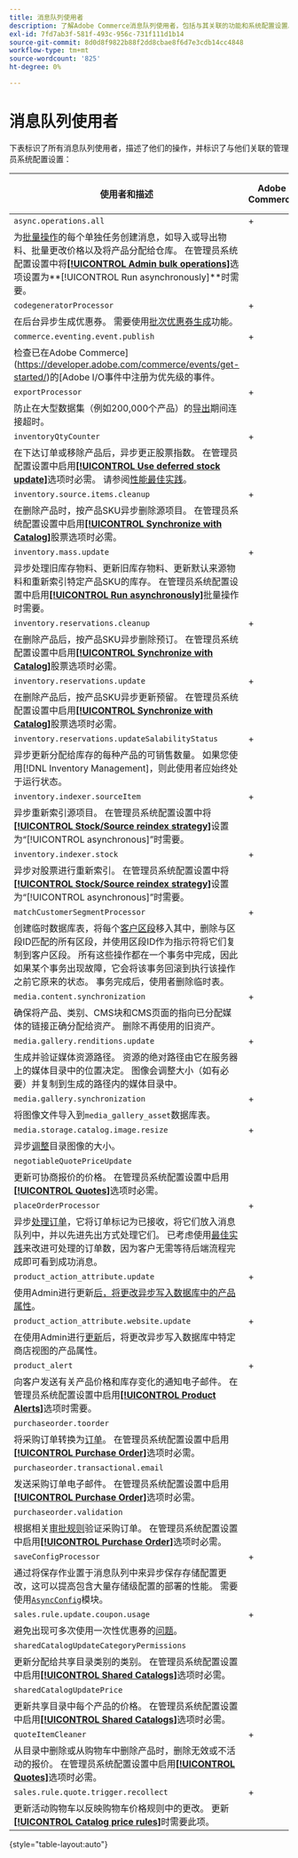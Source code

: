 ```yaml
---
title: 消息队列使用者
description: 了解Adobe Commerce消息队列使用者，包括与其关联的功能和系统配置设置。
exl-id: 7fd7ab3f-581f-493c-956c-731f111d1b14
source-git-commit: 8d0d8f9822b88f2dd8cbae8f6d7e3cdb14cc4848
workflow-type: tm+mt
source-wordcount: '825'
ht-degree: 0%

---
```


# 消息队列使用者

下表标识了所有消息队列使用者，描述了他们的操作，并标识了与他们关联的管理员系统配置设置：

| 使用者和描述 | Adobe Commerce | 带有B2B的Adobe Commerce | Magento Open Source |
|----------------------------------------------------------------------------------------------------------------------------------------------------------------------------------------------------------------------------------------------------------------------------------------------------------------------------------------------------------------------------------------------------------------------------------------------------------------------------------------------------------------------------------------------|----------------|-------------------------|---------------------|
| `async.operations.all` | + | + | + |
| 为[批量操作](https://developer.adobe.com/commerce/php/development/components/message-queues/bulk-operations/)的每个单独任务创建消息，如导入或导出物料、批量更改价格以及将产品分配给仓库。 在管理员系统配置设置中将&#x200B;[**[!UICONTROL Admin bulk operations]**](https://docs.magento.com/user-guide/configuration/catalog/inventory.html?#admin-bulk-operations)选项设置为&#x200B;**[!UICONTROL Run asynchronously]**时需要。 |                |                         |                     |
| `codegeneratorProcessor` | + | + | + |
| 在后台异步生成优惠券。 需要使用[批次优惠券生成](https://experienceleague.adobe.com/docs/commerce-admin/marketing/promotions/cart-rules/price-rules-cart-coupon.html#method-2%3A-generate-a-batch-of-coupons)功能。 |                |                         |                     |
| `commerce.eventing.event.publish` | + | + |                     |
| 检查已在Adobe Commerce](https://developer.adobe.com/commerce/events/get-started/)的[Adobe I/O事件中注册为优先级的事件。 |
| `exportProcessor` | + | + | + |
| 防止在大型数据集（例如200,000个产品）的[导出](https://experienceleague.adobe.com/docs/commerce-admin/systems/data-transfer/data-export.html)期间连接超时。 |                |                         |                     |
| `inventoryQtyCounter` | + | + |                     |
| 在下达订单或移除产品后，异步更正股票指数。 在管理员配置设置中启用&#x200B;[**[!UICONTROL Use deferred stock update]**](https://docs.magento.com/user-guide/configuration/catalog/inventory.html#product-stock-options)选项时必需。 请参阅[性能最佳实践](https://experienceleague.adobe.com/docs/commerce-operations/performance-best-practices/configuration.html#deferred-stock-update)。 |                |                         |                     |
| `inventory.source.items.cleanup` | + | + | + |
| 在删除产品时，按产品SKU异步删除源项目。 在管理员系统配置设置中启用&#x200B;[**[!UICONTROL Synchronize with Catalog]**](https://docs.magento.com/user-guide/configuration/catalog/inventory.html)股票选项时必需。 |                |                         |                     |
| `inventory.mass.update` | + | + | + |
| 异步处理旧库存物料、更新旧库存物料、更新默认来源物料和重新索引特定产品SKU的库存。 在管理员系统配置设置中启用&#x200B;[**[!UICONTROL Run asynchronously]**](https://docs.magento.com/user-guide/configuration/catalog/inventory.html#admin-bulk-operations)批量操作时需要。 |                |                         |                     |
| `inventory.reservations.cleanup` | + | + | + |
| 在删除产品后，按产品SKU异步删除预订。 在管理员系统配置设置中启用&#x200B;[**[!UICONTROL Synchronize with Catalog]**](https://docs.magento.com/user-guide/configuration/catalog/inventory.html)股票选项时必需。 |                |                         |                     |
| `inventory.reservations.update` | + | + | + |
| 在删除产品后，按产品SKU异步更新预留。 在管理员系统配置设置中启用&#x200B;[**[!UICONTROL Synchronize with Catalog]**](https://docs.magento.com/user-guide/configuration/catalog/inventory.html)股票选项时必需。 |                |                         |                     |
| `inventory.reservations.updateSalabilityStatus` | + | + | + |
| 异步更新分配给库存的每种产品的可销售数量。 如果您使用[!DNL Inventory Management]，则此使用者应始终处于运行状态。 |                |                         |                     |
| `inventory.indexer.sourceItem` | + | + | + |
| 异步重新索引源项目。 在管理员系统配置设置中将&#x200B;[**[!UICONTROL Stock/Source reindex strategy]**](https://docs.magento.com/user-guide/configuration/catalog/inventory.html#inventory-indexer-settings)设置为“[!UICONTROL asynchronous]”时需要。 |                |                         |                     |
| `inventory.indexer.stock` | + | + | + |
| 异步对股票进行重新索引。 在管理员系统配置设置中将&#x200B;[**[!UICONTROL Stock/Source reindex strategy]**](https://docs.magento.com/user-guide/configuration/catalog/inventory.html#inventory-indexer-settings)设置为“[!UICONTROL asynchronous]”时需要。 |                |                         |                     |
| `matchCustomerSegmentProcessor` | + | + |                     |
| 创建临时数据库表，将每个[客户区段](https://docs.magento.com/user-guide/marketing/customer-segments.html)移入其中，删除与区段ID匹配的所有区段，并使用区段ID作为指示符将它们复制到客户区段。 所有这些操作都在一个事务中完成，因此如果某个事务出现故障，它会将该事务回滚到执行该操作之前它原来的状态。 事务完成后，使用者删除临时表。 |                |                         |                     |
| `media.content.synchronization` | + | + | + |
| 确保将产品、类别、CMS块和CMS页面的指向已分配媒体的链接正确分配给资产。 删除不再使用的旧资产。 |                |                         |                     |
| `media.gallery.renditions.update` | + | + | + |
| 生成并验证媒体资源路径。 资源的绝对路径由它在服务器上的媒体目录中的位置决定。 图像会调整大小（如有必要）并复制到生成的路径内的媒体目录中。 |                |                         |                     |
| `media.gallery.synchronization` | + | + | + |
| 将图像文件导入到`media_gallery_asset`数据库表。 |                |                         |                     |
| `media.storage.catalog.image.resize` | + | + | + |
| 异步[调整](https://developer.adobe.com/commerce/frontend-core/guide/themes/configure/#resize-catalog-images)目录图像的大小。 |                |                         |                     |
| `negotiableQuotePriceUpdate` |                | + |                     |
| 更新可协商报价的价格。 在管理员系统配置设置中启用&#x200B;[**[!UICONTROL Quotes]**](https://docs.magento.com/user-guide/sales/quotes.html)选项时必需。 |                |                         |                     |
| `placeOrderProcessor` | + | + |                     |
| 异步[处理订单](https://developer.adobe.com/commerce/php/module-reference/module-async-order/)，它将订单标记为已接收，将它们放入消息队列中，并以先进先出方式处理它们。 已考虑使用[最佳实践](../../implementation-playbook/best-practices/maintenance/order-processing-configuration.md)来改进可处理的订单数，因为客户无需等待后端流程完成即可看到成功消息。 |                |                         |                     |
| `product_action_attribute.update` | + | + | + |
| 使用Admin进行更新[后，将更改异步写入数据库中的产品属性](https://experienceleague.adobe.com/docs/commerce-admin/catalog/product-attributes/create/bulk-product-attribute-update.html)。 |                |                         |                     |
| `product_action_attribute.website.update` | + | + | + |
| 在使用Admin进行[更新](https://experienceleague.adobe.com/docs/commerce-admin/catalog/product-attributes/create/bulk-product-attribute-update.html)后，将更改异步写入数据库中特定商店视图的产品属性。 |                |                         |                     |
| `product_alert` | + | + | + |
| 向客户发送有关产品价格和库存变化的通知电子邮件。 在管理员系统配置设置中启用&#x200B;[**[!UICONTROL Product Alerts]**](https://experienceleague.adobe.com/docs/commerce-admin/inventory/configuration/product-alerts/alert-setup.html)选项时需要。 |                |                         |                     |
| `purchaseorder.toorder` |                | + |                     |
| 将采购订单转换为[订单](https://docs.magento.com/user-guide/stores/b2b-purchase-order-flow.html#approval-rules)。 在管理员系统配置设置中启用&#x200B;[**[!UICONTROL Purchase Order]**](https://experienceleague.adobe.com/docs/commerce-admin/b2b/purchase-orders/purchase-order-flow.html)选项时必需。 |                |                         |                     |
| `purchaseorder.transactional.email` |                | + |                     |
| 发送采购订单电子邮件。 在管理员系统配置设置中启用&#x200B;[**[!UICONTROL Purchase Order]**](https://experienceleague.adobe.com/docs/commerce-admin/b2b/purchase-orders/purchase-order-flow.html)选项时必需。 |                |                         |                     |
| `purchaseorder.validation` |                | + |                     |
| 根据相关[审批规则](https://docs.magento.com/user-guide/customers/account-dashboard-approval-rules.html)验证采购订单。 在管理员系统配置设置中启用&#x200B;[**[!UICONTROL Purchase Order]**](https://experienceleague.adobe.com/docs/commerce-admin/b2b/purchase-orders/purchase-order-flow.html)选项时必需。 |                |                         |                     |
| `saveConfigProcessor` | + |                         | + |
| 通过将保存作业置于消息队列中来异步保存存储配置更改，这可以提高包含大量存储级配置的部署的性能。 需要使用[`AsyncConfig`](../../performance/configuration.md#asynchronous-configuration-save)模块。 |                |                         |                     |
| `sales.rule.update.coupon.usage` | + | + | + |
| 避免出现可多次使用一次性优惠券的[问题](https://experienceleague.adobe.com/docs/commerce-knowledge-base/kb/troubleshooting/miscellaneous/coupon-code-used-more-than-once-adobe-commerce.html)。 |                |                         |                     |
| `sharedCatalogUpdateCategoryPermissions` |                | + |                     |
| 更新分配给共享目录类别的类别。 在管理员系统配置设置中启用&#x200B;[**[!UICONTROL Shared Catalogs]**](https://docs.magento.com/user-guide/catalog/catalog-shared.html)选项时必需。 |                |                         |                     |
| `sharedCatalogUpdatePrice` |                | + |                     |
| 更新共享目录中每个产品的价格。 在管理员系统配置设置中启用&#x200B;[**[!UICONTROL Shared Catalogs]**](https://docs.magento.com/user-guide/catalog/catalog-shared.html)选项时必需。 |                |                         |                     |
| `quoteItemCleaner` | + | + |                     |
| 从目录中删除或从购物车中删除产品时，删除无效或不活动的报价。 在管理员系统配置设置中启用&#x200B;[**[!UICONTROL Quotes]**](https://docs.magento.com/user-guide/sales/quotes.html)选项时必需。 |                |                         |                     |
| `sales.rule.quote.trigger.recollect` | + | + | + |
| 更新活动购物车以反映购物车价格规则中的更改。 更新&#x200B;[**[!UICONTROL Catalog price rules]**](https://experienceleague.adobe.com/docs/commerce-admin/marketing/promotions/catalog-rules/price-rules-catalog.html)时需要此项。 |                |                         |                     |

{style="table-layout:auto"}

